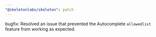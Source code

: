 ```yaml
---
"@skeletonlabs/skeleton": patch
---
```


bugfix: Resolved an issue that prevented the Autocomplete `allowedlist` feature from working as expected.
